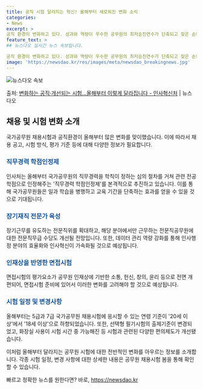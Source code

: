 ```yaml
---
title: 공직 시험 달라지는 혁신! 올해부터 새로워진 변화 소식
categories:
- News
excerpt: >
공직 환경이 변화하고 있다. 성과와 역량이 우수한 공무원의 최저승진연수가 단축되고 잦은 순환보직을 막는 대신…
feature_text: >
## 뉴스다오 실시간 뉴스 속보입니다.

공직 환경이 변화하고 있다. 성과와 역량이 우수한 공무원의 최저승진연수가 단축되고 잦은 순환보직을 막는 대신…
image: 'https://newsdao.kr/res/images/meta/newsdao_breakingnews.jpg'
---
```


![뉴스다오 속보](https://newsdao.kr/res/images/meta/newsdao_breakingnews.jpg)

<p>출처: <a href="https://newsdao.kr/3074" rel="dofollow">변화하는 공직·개선되는 시험…올해부터 이렇게 달라집니다 - 인사혁신처</a> | 뉴스다오</p>

<h2 data-ke-size="size26">채용 및 시험 변화 소개</h2>

국가공무원 채용시험과 공직환경이 올해부터 많은 변화를 맞이했습니다. 이에 따라서 채용 공고, 시험 방식, 평가 기준 등에 대해 다양한 정보가 필요합니다.

<h3><span style="color: #1a5490;">직무경력 학점인정제</span></h3>

인사처는 올해부터 국가공무원의 직무경력을 학칙이 정하는 심의 절차를 거쳐 관련 전공 학점으로 인정해주는 '직무경력 학점인정제'를 본격적으로 추진하고 있습니다. 이를 통해 국가공무원들은 일과 학습을 병행하고 교육 기간을 단축하는 효과를 얻을 수 있을 것으로 기대됩니다.

<h3><span style="color: #1a5490;">장기재직 전문가 육성</span></h3>

장기근무를 유도하는 전문직위를 확대하고, 해당 분야에서만 근무하는 전문직공무원에 대한 전문직무급 수당도 개선될 전망입니다. 또한, 데이터 관리 역량 강화를 통해 인사행정 분야의 효율화와 인사혁신이 가속화될 것으로 예상됩니다.

<h3><span style="color: #1a5490;">인재상을 반영한 면접시험</span></h3>

면접시험의 평가요소가 공무원 인재상에 기반한 소통, 헌신, 창의, 윤리 등으로 전면 개편되어, 면접시험 준비에 있어서 이러한 변화를 고려해야 할 것으로 예상됩니다.

<h3><span style="color: #1a5490;">시험 일정 및 변경사항</span></h3>

올해부터는 5급과 7급 국가공무원 채용시험에 응시할 수 있는 연령 기준이 '20세 이상'에서 '18세 이상'으로 하향되었습니다. 또한, 선택형 필기시험의 출제기준이 변경되었고, 화장실 사용이 시험 시간 중 가능해진 등 시험과 관련된 다양한 편의제도가 개선됐습니다.

이처럼 올해부터 달라지는 공무원 시험에 대한 전반적인 변화를 아우르는 정보를 소개합니다. 각종 시험 일정, 변경 사항에 대한 상세한 내용은 공무원 채용시험 봄을 통해 확인할 수 있습니다. 

빠르고 정확한 뉴스를 원한다면? 바로, <a href="https://newsdao.kr" rel="dofollow">https://newsdao.kr</a>


    

